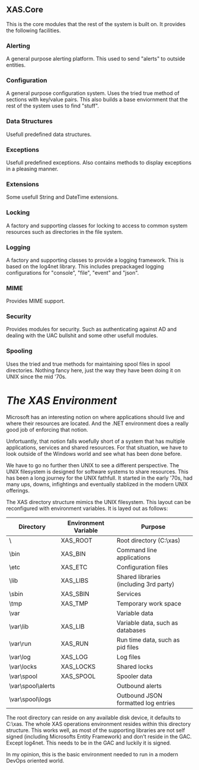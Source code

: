 ﻿## **XAS.Core**

This is the core modules that the rest of the system is built on. It provides
the following facilities.

### Alerting

A general purpose alerting platform. This used to send "alerts" to outside 
entities.

### Configuration

A general purpose configuration system. Uses the tried true method of sections
with key/value pairs. This also builds a base enviornment that the rest of the
system uses to find "stuff".

### Data Structures

Usefull predefined data structures.

### Exceptions

Usefull predefined exceptions. Also contains methods to display exceptions in
a pleasing manner.

### Extensions

Some usefull String and DateTime extensions.

### Locking

A factory and supporting classes for locking to access to common system 
resources such as directories in the file system.

### Logging

A factory and supporting classes to provide a logging framework. This is
based on the log4net library. This includes prepackaged logging configurations
for "console", "file", "event" and "json".

### MIME

Provides MIME support.

### Security

Provides modules for security. Such as authenticating against AD and 
dealing with the UAC bullshit and some other usefull modules.

### Spooling

Uses the tried and true methods for maintaining spool files in spool
directories. Nothing fancy here, just the way they have been doing it on
UNIX since the mid '70s.

# ***The XAS Environment***

Microsoft has an interesting notion on where applications should live and
where their resources are located. And the .NET environment does a really good
job of enforcing that notion. 

Unfortuantly, that notion falls woefully short of a system that has multiple 
applications, services and shared resources. For that situation, we have to 
look outside of the Windows world and see what has been done before. 

We have to go no further then UNIX to see a different perspective. The UNIX 
filesystem is designed for software systems to share resources. This has been 
a long journey for the UNIX fathfull. It started in the early '70s, had many 
ups, downs, infightings and eventually stablized in the modern UNIX offerings.

The XAS directory structure mimics the UNIX filesystem. This layout can be 
reconfigured with environment variables. It is layed out as follows:

Directory | Environment Variable | Purpose
--------- | -------------------- | -------
\ | XAS_ROOT | Root directory (C:\xas\)
\bin | XAS_BIN | Command line applications
\etc | XAS_ETC | Configuration files
\lib | XAS_LIBS | Shared libraries (including 3rd party)
\sbin | XAS_SBIN | Services
\tmp | XAS_TMP | Temporary work space
\var |  | Variable data 
\var\lib | XAS_LIB | Variable data, such as databases
\var\run | XAS_RUN | Run time data, such as pid files
\var\log | XAS_LOG | Log files
\var\locks | XAS_LOCKS | Shared locks
\var\spool | XAS_SPOOL | Spooler data
\var\spool\alerts |  | Outbound alerts
\var\spool\logs |  | Outbound JSON formatted log entries

The root directory can reside on any available disk device, it defaults to
C:\xas. The whole XAS operations environment resides within this directory 
structure. This works well, as most of the supporting libraries are not self 
signed (including Microsofts Entity Framework) and don't reside in the GAC.
Except log4net. This needs to be in the GAC and luckily it is signed. 

In my opinion, this is the basic environment needed to run in a modern
DevOps oriented world.

